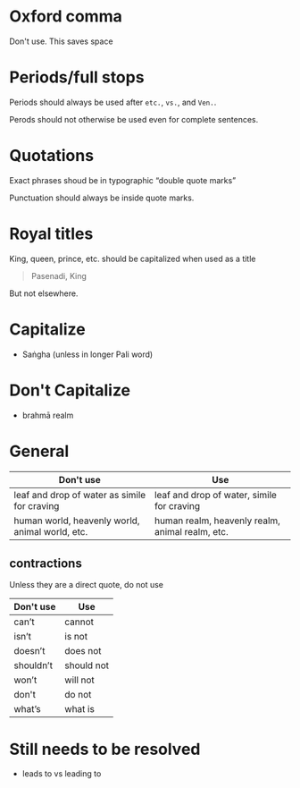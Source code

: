 # Oxford comma

Don't use. This saves space

# Periods/full stops

Periods should always be used after `etc.`, `vs.`, and `Ven.`.

Perods should not otherwise be used even for complete sentences.

# Quotations

Exact phrases shoud be in typographic “double quote marks”

Punctuation should always be inside quote marks.

# Royal titles

King, queen, prince, etc. should be capitalized when used as a title

> Pasenadi, King

But not elsewhere.

# Capitalize

- Saṅgha (unless in longer Pali word)

# Don't Capitalize

- brahmā realm

# General

| Don't use                                       | Use                                             |
| ----------------------------------------------- | ----------------------------------------------- |
| leaf and drop of water as simile for craving    | leaf and drop of water, simile for craving      |
| human world, heavenly world, animal world, etc. | human realm, heavenly realm, animal realm, etc. |

## contractions

Unless they are a direct quote, do not use

| Don't use | Use        |
| --------- | ---------- |
| can’t     | cannot     |
| isn’t     | is not     |
| doesn’t   | does not   |
| shouldn’t | should not |
| won’t     | will not   |
| don't     | do not     |
| what’s    | what is    |

# Still needs to be resolved

- leads to vs leading to
